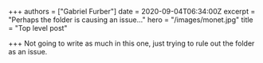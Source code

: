 +++
authors = ["Gabriel Furber"]
date = 2020-09-04T06:34:00Z
excerpt = "Perhaps the folder is causing an issue..."
hero = "/images/monet.jpg"
title = "Top level post"

+++
Not going to write as much in this one, just trying to rule out the folder as an issue.